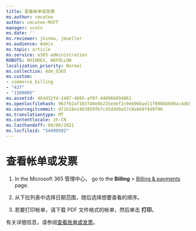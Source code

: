 ```yaml
---
title: 查看帐单或发票
ms.author: cmcatee
author: cmcatee-MSFT
manager: scotv
ms.date: ''
ms.reviewer: jkinma, jmueller
ms.audience: Admin
ms.topic: article
ms.service: o365-administration
ROBOTS: NOINDEX, NOFOLLOW
localization_priority: Normal
ms.collection: Adm_O365
ms.custom:
- commerce_billing
- "437"
- "1500005"
ms.assetid: 464d32fd-2487-4885-af0f-d4096b694861
ms.openlocfilehash: 963fb2af103f40e6b235edef2c9eb966ae11f098bb0d9ac4db544bb2f289813c
ms.sourcegitcommit: d71b18e1403859fbfc45ddd9a57c8ab68f4d9f96
ms.translationtype: MT
ms.contentlocale: zh-CN
ms.lasthandoff: 08/06/2021
ms.locfileid: "54499502"
---
```

# <a name="view-my-bill-or-invoice"></a>查看帐单或发票

1. In the Microsoft 365 管理中心， go to the **Billing** \> [Billing & payments](https://go.microsoft.com/fwlink/p/?linkid=848039) page.

2. 从下拉列表中选择日期范围，随后选择想要查看的顺序。

3. 若要打印帐单，请下载 PDF 文件格式的帐单，然后单击 **打印**。

有关详细信息，请参阅[查看账单或发票](/microsoft-365/commerce/billing-and-payments/view-your-bill-or-invoice)。
